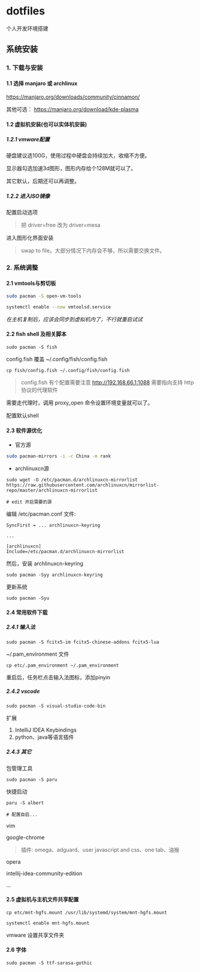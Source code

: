 # dotfiles

个人开发环境搭建

## 系统安装

### 1. 下载与安装

#### 1.1 选择 manjaro 或 archlinux

https://manjaro.org/downloads/community/cinnamon/

其他可选： https://manjaro.org/download/kde-plasma

#### 1.2 虚拟机安装(也可以实体机安装)

##### 1.2.1 vmware配置

硬盘建议选100G，使用过程中硬盘会持续加大，收缩不方便。

显示器勾选加速3d图形，图形内存给个128M就可以了。

其它默认，后期还可以再调整。

##### 1.2.2 进入ISO镜像

配置启动选项

> 把 driver=free 改为 driver=mesa

进入图形化界面安装

> swap to file。大部分情况下内存会不够，所以需要交换文件。

### 2. 系统调整

#### 2.1 vmtools与剪切板

```sh
sudo pacman -S open-vm-tools

systemctl enable --now vmtoolsd.service
```

*在主机复制后，应该会同步到虚拟机内了，不行就重启试试*

#### 2.2 fish shell 及相关脚本

```
sudo pacman -S fish
```

config.fish 覆盖 ~/.config/fish/config.fish

```
cp fish/config.fish ~/.config/fish/config.fish
```

> config.fish 有个配置需要注意 http://192.168.66.1:1088 需要指向支持 http 协议的代理软件

需要走代理时，调用 proxy_open 命令设置环境变量就可以了。

配置默认shell

#### 2.3 软件源优化

- 官方源

```sh
sudo pacman-mirrors -i -c China -m rank
```

- archlinuxcn源

```
sudo wget -O /etc/pacman.d/archlinuxcn-mirrorlist https://raw.githubusercontent.com/archlinuxcn/mirrorlist-repo/master/archlinuxcn-mirrorlist

# edit 开启需要的源
```

编辑 /etc/pacman.conf 文件:

```
SyncFirst = ... archlinuxcn-keyring

...

[archlinuxcn]
Include=/etc/pacman.d/archlinuxcn-mirrorlist
```

然后，安装 archlinuxcn-keyring

```
sudo pacman -Syy archlinuxcn-keyring
```

更新系统

```
sudo pacman -Syu
```

#### 2.4 常用软件下载

##### 2.4.1 输入法

```
sudo pacman -S fcitx5-im fcitx5-chinese-addons fcitx5-lua
```

 ~/.pam_environment 文件
 
```
cp etc/.pam_environment ~/.pam_environment
```

重启后，任务栏点击输入法图标，添加pinyin

##### 2.4.2 vscode

```
sudo pacman -S visual-studio-code-bin
```

扩展

1. IntelliJ IDEA Keybindings
2. python、java等语言插件

##### 2.4.3 其它

包管理工具

```
sudo pacman -S paru
```

快捷启动

```
paru -S albert

# 配置自启...
```

vim

google-chrome

> 插件: omega、adguard、user javascript and css、one tab、油猴

opera

intellij-idea-community-edition

...

#### 2.5 虚拟机与主机文件共享配置

```
cp etc/mnt-hgfs.mount /usr/lib/systemd/system/mnt-hgfs.mount

systemctl enable mnt-hgfs.mount
```

vmware 设置共享文件夹

#### 2.6 字体

```
sudo pacman -S ttf-sarasa-gothic
```
